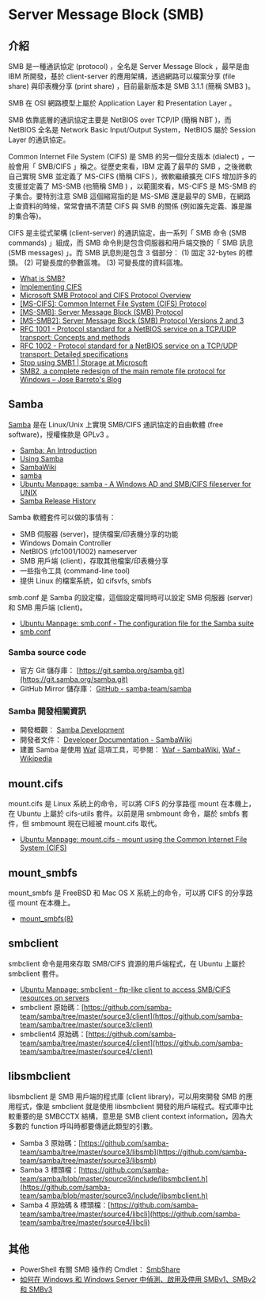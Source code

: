 # Server Message Block (SMB)

## 介紹

SMB 是一種通訊協定 (protocol) ，全名是  Server Message Block ，最早是由 IBM 所開發，基於 client-server 的應用架構，透過網路可以檔案分享 (file share) 與印表機分享 (print share) ，目前最新版本是 SMB 3.1.1 (簡稱 SMB3 )。

SMB 在 OSI 網路模型上屬於 Application Layer 和 Presentation Layer 。

SMB 依靠底層的通訊協定主要是 NetBIOS over TCP/IP (簡稱 NBT )，而 NetBIOS 全名是 Network Basic Input/Output System，NetBIOS 屬於 Session Layer 的通訊協定。

Common Internet File System (CIFS) 是 SMB 的另一個分支版本 (dialect) ，一般會用「 SMB/CIFS 」稱之。從歷史來看，IBM 定義了最早的 SMB ，之後微軟自己實現 SMB 並定義了 MS-CIFS (簡稱 CIFS )，微軟繼續擴充 CIFS 增加許多的支援並定義了 MS-SMB (也簡稱 SMB ) ，以範圍來看，MS-CIFS 是 MS-SMB 的子集合。要特別注意 SMB 這個縮寫指的是 MS-SMB 還是最早的 SMB，在網路上查資料的時候，常常會搞不清楚 CIFS 與 SMB 的關係 (例如誰先定義、誰是誰的集合等)。

CIFS 是主從式架構 (client-server) 的通訊協定，由一系列「 SMB 命令 (SMB commands) 」組成，而 SMB 命令則是包含伺服器和用戶端交換的「 SMB 訊息 (SMB messages) 」。而 SMB 訊息則是包含 3 個部分： (1) 固定 32-bytes 的標頭。 (2) 可變長度的參數區塊。 (3) 可變長度的資料區塊。

* [What is SMB?](https://www.samba.org/cifs/docs/what-is-smb.html)
* [Implementing CIFS](http://www.ubiqx.org/cifs/)
* [Microsoft SMB Protocol and CIFS Protocol Overview](https://msdn.microsoft.com/en-us/library/windows/desktop/aa365233(v=vs.85).aspx)
* [[MS-CIFS]: Common Internet File System (CIFS) Protocol](https://msdn.microsoft.com/en-us/library/ee442092.aspx)
* [[MS-SMB]: Server Message Block (SMB) Protocol](https://msdn.microsoft.com/en-us/library/cc246231.aspx)
* [[MS-SMB2]: Server Message Block (SMB) Protocol Versions 2 and 3](https://msdn.microsoft.com/en-us/library/cc246482.aspx)
* [RFC 1001 - Protocol standard for a NetBIOS service on a TCP/UDP transport: Concepts and methods](https://tools.ietf.org/html/rfc1001)
* [RFC 1002 - Protocol standard for a NetBIOS service on a TCP/UDP transport: Detailed specifications](https://tools.ietf.org/html/rfc1002)
* [Stop using SMB1 | Storage at Microsoft](https://blogs.technet.microsoft.com/filecab/2016/09/16/stop-using-smb1/)
* [SMB2, a complete redesign of the main remote file protocol for Windows &#8211; Jose Barreto&#039;s Blog](https://blogs.technet.microsoft.com/josebda/2008/12/09/smb2-a-complete-redesign-of-the-main-remote-file-protocol-for-windows/)

## Samba

[Samba](https://www.samba.org/) 是在 Linux/Unix 上實現 SMB/CIFS 通訊協定的自由軟體 (free software)，授權條款是 GPLv3 。

* [Samba: An Introduction](https://www.samba.org/samba/docs/SambaIntro.html)
* [Using Samba](http://www.oreilly.com/openbook/samba/book/index.html)
* [SambaWiki](https://wiki.samba.org/index.php/Main_Page)
* [samba](https://www.samba.org/samba/docs/current/man-html/samba.7.html)
* [Ubuntu Manpage: samba - A Windows AD and SMB/CIFS fileserver for UNIX](http://manpages.ubuntu.com/manpages/xenial/man7/samba.7.html)
* [Samba Release History](https://www.samba.org/samba/history/)

Samba 軟體套件可以做的事情有：

* SMB 伺服器 (server)，提供檔案/印表機分享的功能
* Windows Domain Controller
* NetBIOS (rfc1001/1002) nameserver
* SMB 用戶端 (client)，存取其他檔案/印表機分享
* 一些指令工具 (command-line tool)
* 提供 Linux 的檔案系統，如 cifsvfs, smbfs

smb.conf 是 Samba 的設定檔，這個設定檔同時可以設定 SMB 伺服器 (server) 和 SMB 用戶端 (client)。

* [Ubuntu Manpage: smb.conf - The configuration file for the Samba suite](http://manpages.ubuntu.com/manpages/xenial/man5/smb.conf.5.html)
* [smb.conf](https://www.samba.org/samba/docs/current/man-html/smb.conf.5.html)

### Samba source code

* 官方 Git 儲存庫： [https://git.samba.org/samba.git](https://git.samba.org/samba.git)
* GitHub Mirror 儲存庫： [GitHub - samba-team/samba](https://github.com/samba-team/samba)

### Samba 開發相關資訊

* 開發概觀： [Samba Development](https://www.samba.org/samba/devel/)
* 開發者文件： [Developer Documentation - SambaWiki](https://wiki.samba.org/index.php/Developer_Documentation)
* 建置 Samba 是使用 [Waf](https://waf.io/) 這項工具，可參閱： [Waf - SambaWiki](https://wiki.samba.org/index.php/Waf), [Waf - Wikipedia](https://en.wikipedia.org/wiki/Waf)

## mount.cifs

mount.cifs 是 Linux 系統上的命令，可以將 CIFS 的分享路徑 mount 在本機上，在 Ubuntu 上屬於 cifs-utils 套件。以前是用 smbmount 命令，屬於 smbfs 套件，但 smbmount 現在已經被 mount.cifs 取代。

* [Ubuntu Manpage: mount.cifs - mount using the Common Internet File System (CIFS)](http://manpages.ubuntu.com/manpages/xenial/man8/mount.cifs.8.html)

## mount_smbfs

mount_smbfs 是 FreeBSD 和 Mac OS X 系統上的命令，可以將 CIFS 的分享路徑 mount 在本機上。

* [mount_smbfs(8)](https://www.freebsd.org/cgi/man.cgi?mount_smbfs(8))

## smbclient

smbclient 命令是用來存取 SMB/CIFS 資源的用戶端程式，在 Ubuntu 上屬於 smbclient 套件。

* [Ubuntu Manpage: smbclient - ftp-like client to access SMB/CIFS resources on servers](http://manpages.ubuntu.com/manpages/xenial/en/man1/smbclient.1.html)
* smbclient 原始碼：[https://github.com/samba-team/samba/tree/master/source3/client](https://github.com/samba-team/samba/tree/master/source3/client)
* smbclient4 原始碼：[https://github.com/samba-team/samba/tree/master/source4/client](https://github.com/samba-team/samba/tree/master/source4/client)

## libsmbclient

libsmbclient 是 SMB 用戶端的程式庫 (client library)，可以用來開發 SMB 的應用程式，像是 smbclient 就是使用 libsmbclient 開發的用戶端程式。程式庫中比較重要的是 SMBCCTX 結構，意思是 SMB client context information，因為大多數的 function 呼叫時都要傳遞此類型的引數。

* Samba 3 原始碼：[https://github.com/samba-team/samba/tree/master/source3/libsmb](https://github.com/samba-team/samba/tree/master/source3/libsmb)
* Samba 3 標頭檔：[https://github.com/samba-team/samba/blob/master/source3/include/libsmbclient.h](https://github.com/samba-team/samba/blob/master/source3/include/libsmbclient.h)
* Samba 4 原始碼 & 標頭檔：[https://github.com/samba-team/samba/tree/master/source4/libcli](https://github.com/samba-team/samba/tree/master/source4/libcli)

## 其他

* PowerShell 有關 SMB 操作的 Cmdlet： [SmbShare](https://docs.microsoft.com/en-us/powershell/module/smbshare/?view=win10-ps)
* [如何在 Windows 和 Windows Server 中偵測、啟用及停用 SMBv1、SMBv2 和 SMBv3](https://support.microsoft.com/zh-tw/help/2696547/how-to-detect-enable-and-disable-smbv1-smbv2-and-smbv3-in-windows-and)
